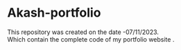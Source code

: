 # Akash-portfolio
This repository was created on the date -07/11/2023.<br> Which contain the complete code of my portfolio website .

